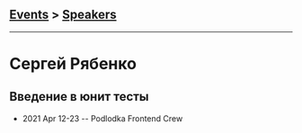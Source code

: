 ## [Events](../README.md) > [Speakers](../speakers.md)
---

# Сергей Рябенко

## Введение в юнит тесты
- 2021 Apr 12-23 -- Podlodka Frontend Crew    
